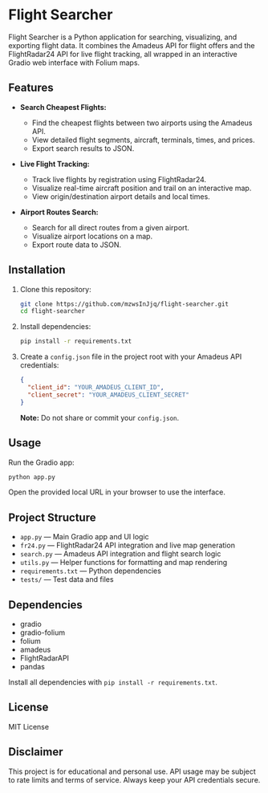# Flight Searcher

Flight Searcher is a Python application for searching, visualizing, and exporting flight data. It combines the Amadeus API for flight offers and the FlightRadar24 API for live flight tracking, all wrapped in an interactive Gradio web interface with Folium maps.

## Features

- **Search Cheapest Flights:**
  - Find the cheapest flights between two airports using the Amadeus API.
  - View detailed flight segments, aircraft, terminals, times, and prices.
  - Export search results to JSON.

- **Live Flight Tracking:**
  - Track live flights by registration using FlightRadar24.
  - Visualize real-time aircraft position and trail on an interactive map.
  - View origin/destination airport details and local times.

- **Airport Routes Search:**
  - Search for all direct routes from a given airport.
  - Visualize airport locations on a map.
  - Export route data to JSON.

## Installation

1. Clone this repository:
   ```bash
   git clone https://github.com/mzwsInJjq/flight-searcher.git
   cd flight-searcher
   ```
2. Install dependencies:
   ```bash
   pip install -r requirements.txt
   ```
3. Create a `config.json` file in the project root with your Amadeus API credentials:
   ```json
   {
     "client_id": "YOUR_AMADEUS_CLIENT_ID",
     "client_secret": "YOUR_AMADEUS_CLIENT_SECRET"
   }
   ```
   **Note:** Do not share or commit your `config.json`.

## Usage

Run the Gradio app:
```bash
python app.py
```

Open the provided local URL in your browser to use the interface.

## Project Structure

- `app.py` — Main Gradio app and UI logic
- `fr24.py` — FlightRadar24 API integration and live map generation
- `search.py` — Amadeus API integration and flight search logic
- `utils.py` — Helper functions for formatting and map rendering
- `requirements.txt` — Python dependencies
- `tests/` — Test data and files

## Dependencies
- gradio
- gradio-folium
- folium
- amadeus
- FlightRadarAPI
- pandas

Install all dependencies with `pip install -r requirements.txt`.

## License
MIT License

## Disclaimer
This project is for educational and personal use. API usage may be subject to rate limits and terms of service. Always keep your API credentials secure.
